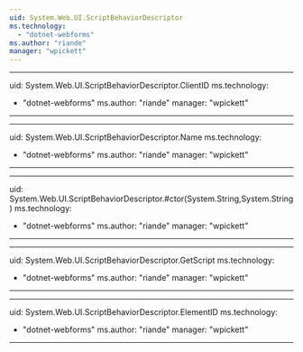 ```yaml
---
uid: System.Web.UI.ScriptBehaviorDescriptor
ms.technology: 
  - "dotnet-webforms"
ms.author: "riande"
manager: "wpickett"
---
```


---
uid: System.Web.UI.ScriptBehaviorDescriptor.ClientID
ms.technology: 
  - "dotnet-webforms"
ms.author: "riande"
manager: "wpickett"
---

---
uid: System.Web.UI.ScriptBehaviorDescriptor.Name
ms.technology: 
  - "dotnet-webforms"
ms.author: "riande"
manager: "wpickett"
---

---
uid: System.Web.UI.ScriptBehaviorDescriptor.#ctor(System.String,System.String)
ms.technology: 
  - "dotnet-webforms"
ms.author: "riande"
manager: "wpickett"
---

---
uid: System.Web.UI.ScriptBehaviorDescriptor.GetScript
ms.technology: 
  - "dotnet-webforms"
ms.author: "riande"
manager: "wpickett"
---

---
uid: System.Web.UI.ScriptBehaviorDescriptor.ElementID
ms.technology: 
  - "dotnet-webforms"
ms.author: "riande"
manager: "wpickett"
---

